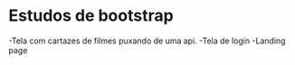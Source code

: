 # Estudos de bootstrap

-Tela com cartazes de filmes puxando de uma api.
-Tela de login
-Landing page
